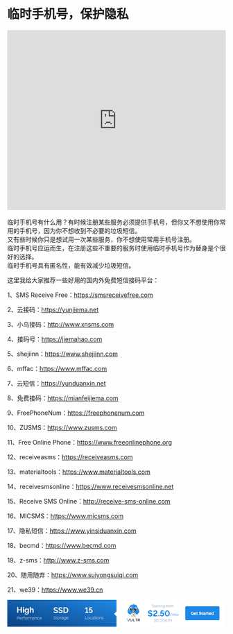 # 临时手机号，保护隐私

<iframe width="100%" height="415" src="https://www.youtube.com/embed/Q7l0r2EwdSA" frameborder="0" allow="accelerometer; autoplay; encrypted-media; gyroscope; picture-in-picture" allowfullscreen></iframe>
<!-- <iframe width="100%" height="415" src="//player.bilibili.com/player.html?aid=582839549&bvid=BV1664y1T7v5&cid=180363054&page=1" scrolling="no" border="0" frameborder="no" framespacing="0" allowfullscreen="true"> </iframe> -->

临时手机号有什么用？有时候注册某些服务必须提供手机号，但你又不想使用你常用的手机号，因为你不想收到不必要的垃圾短信。<br />
又有些时候你只是想试用一次某些服务，你不想使用常用手机号注册。<br />
临时手机号应运而生，在注册这些不重要的服务时使用临时手机号作为替身是个很好的选择。<br />
临时手机号具有匿名性，能有效减少垃圾短信。

这里我给大家推荐一些好用的国内外免费短信接码平台：

1、SMS Receive Free：https://smsreceivefree.com

2、云接码：https://yunjiema.net

3、小鸟接码：http://www.xnsms.com

4、接码号：https://jiemahao.com

5、shejiinn：https://www.shejiinn.com

6、mffac：https://www.mffac.com

7、云短信：https://yunduanxin.net

8、免费接码：https://mianfeijiema.com

9、FreePhoneNum：https://freephonenum.com

10、ZUSMS：https://www.zusms.com

11、Free Online Phone：https://www.freeonlinephone.org

12、receiveasms：https://receiveasms.com

13、materialtools：https://www.materialtools.com

14、receivesmsonline：https://www.receivesmsonline.net

15、Receive SMS Online：http://receive-sms-online.com

16、MICSMS：https://www.micsms.com

17、隐私短信：https://www.yinsiduanxin.com

18、becmd：https://www.becmd.com

19、z-sms：http://www.z-sms.com

20、随用随弃：https://www.suiyongsuiqi.com

21、we39：https://www.we39.cn

<a href="https://www.vultr.com/?ref=8948199-8H">![](../images/banner_1.png)</a>
